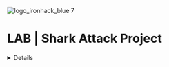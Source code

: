 ![logo_ironhack_blue 7](https://user-images.githubusercontent.com/23629340/40541063-a07a0a8a-601a-11e8-91b5-2f13e4e6b441.png)

# LAB | Shark Attack Project
<details>
<h2>Project Goals</h2>

- GSAF5.xls: our dataset to get analyzed and prepare a presentation accordingly.

- Shark_Attacks_Final.ipynb: notebook file including codes for analyzing data using python_pandas

- Shark_Attacks_Analysis_Presentation.pdf: presentation file after data was analyzed
